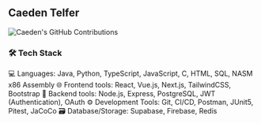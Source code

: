 ## Caeden Telfer

![Caeden's GitHub Contributions](https://github-readme-activity-graph.vercel.app/graph?username=caedentelfer&theme=radical)

### 🛠 Tech Stack
💻 Languages: Java, Python, TypeScript, JavaScript, C, HTML, SQL, NASM x86 Assembly
🌐 Frontend tools: React, Vue.js, Next.js, TailwindCSS, Bootstrap
📡 Backend tools: Node.js, Express, PostgreSQL, JWT (Authentication), OAuth
⚙️ Development Tools: Git, CI/CD, Postman, JUnit5, Pitest, JaCoCo
🗃 Database/Storage: Supabase, Firebase, Redis

